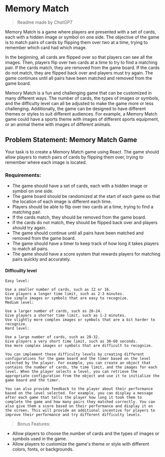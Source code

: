 # Memory Match

> Readme made by _ChatGPT_

Memory Match is a game where players are presented with a set of cards, each with a hidden image or symbol on one side. The objective of the game is to match pairs of cards by flipping them over two at a time, trying to remember which card had which image.

In the beginning, all cards are flipped over so that players can see all the images. Then, players flip over two cards at a time to try to find a matching pair. If the cards match, they are removed from the game board. If the cards do not match, they are flipped back over and players must try again. The game continues until all pairs have been matched and removed from the game board.

Memory Match is a fun and challenging game that can be customized in many different ways. The number of cards, the types of images or symbols, and the difficulty level can all be adjusted to make the game more or less challenging. Additionally, the game can be designed to have different themes or styles to suit different audiences. For example, a Memory Match game could have a sports theme with images of different sports equipment, or an animal theme with images of different animals.

## Problem Statement: Memory Match Game

Your task is to create a Memory Match game using React. The game should allow players to match pairs of cards by flipping them over, trying to remember where each image is located.

### Requirements:

- The game should have a set of cards, each with a hidden image or symbol on one side.
- The game board should be randomized at the start of each game so that the location of each image is different each time.
- Players should be able to flip over two cards at a time, trying to find a matching pair.
- If the cards match, they should be removed from the game board.
- If the cards do not match, they should be flipped back over and players should try again.
- The game should continue until all pairs have been matched and removed from the game board.
- The game should have a timer to keep track of how long it takes players to match all pairs.
- The game should have a score system that rewards players for matching pairs quickly and accurately.

#### Difficuilty level
    Easy level:

    Use a smaller number of cards, such as 12 or 16.
    Give players a longer time limit, such as 2-3 minutes.
    Use simple images or symbols that are easy to recognize.
    Medium level:

    Use a larger number of cards, such as 20-24.
    Give players a shorter time limit, such as 1-2 minutes.
    Use slightly more complex images or symbols that are a bit harder to recognize.
    Hard level:

    Use a large number of cards, such as 28-32.
    Give players a very short time limit, such as 30-60 seconds.
    Use more complex images or symbols that are difficult to recognize.

    You can implement these difficulty levels by creating different configurations for the game board and the timer based on the level selected by the player. For example, you can create an object that contains the number of cards, the time limit, and the images for each level. When the player selects a level, you can retrieve the appropriate configuration from the object and use it to initialize the game board and the timer.

    You can also provide feedback to the player about their performance based on the level selected. For example, you can display a message after each game that tells the player how long it took them to complete the game and how many pairs they matched correctly. You can also give them a score based on their performance and display it on the screen. This will provide an additional incentive for players to improve their performance and try different difficulty levels.
> Bonus Features:

- Allow players to choose the number of cards and the types of images or symbols used in the game.
- Allow players to customize the game's theme or style with different colors, fonts, or backgrounds.
